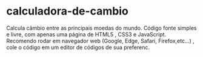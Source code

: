 # calculadora-de-cambio
Calcula câmbio entre as principais moedas do mundo.
Código fonte simples e livre, com apenas uma página de HTML5 , CSS3 e JavaScript.
Recomendo rodar em navegador web (Google, Edge, Safari, Firefox,etc...) , cole o código em um editor de códigos de sua preferenc.
